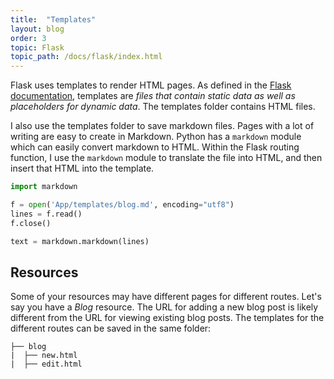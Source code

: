 ```yaml
---
title:  "Templates"
layout: blog
order: 3
topic: Flask
topic_path: /docs/flask/index.html
---
```


Flask uses templates to render HTML pages. As defined in the [Flask documentation](https://flask.palletsprojects.com/en/1.1.x/tutorial/templates/), templates are *files that contain static data as well as placeholders for dynamic data*. The templates folder contains HTML files.

I also use the templates folder to save markdown files. Pages with a lot of writing are easy to create in Markdown. Python has a `markdown` module which can easily convert markdown to HTML. Within the Flask routing function, I use the `markdown` module to translate the file into HTML, and then insert that HTML into the template.
```python
import markdown

f = open('App/templates/blog.md', encoding="utf8")
lines = f.read()
f.close()

text = markdown.markdown(lines)
```

## Resources
Some of your resources may have different pages for different routes. Let's say you have a *Blog* resource. The URL for adding a new blog post is likely different from the URL for viewing existing blog posts. The templates for the different routes can be saved in the same folder:
```
├── blog
|  ├── new.html
|  ├── edit.html
```